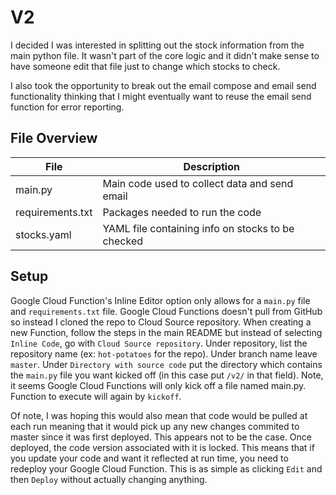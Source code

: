# V2
I decided I was interested in splitting out the stock information from the main python file. It wasn't part of the core logic and it didn't make sense to have someone edit that file just to change which stocks to check.

I also took the opportunity to break out the email compose and email send functionality thinking that I might eventually want to reuse the email send function for error reporting.

## File Overview
| File | Description |
|------|-------------|
| main.py | Main code used to collect data and send email |
| requirements.txt | Packages needed to run the code |
| stocks.yaml | YAML file containing info on stocks to be checked |

## Setup
Google Cloud Function's Inline Editor option only allows for a `main.py` file and `requirements.txt` file. Google Cloud Functions doesn't pull from GitHub so instead I cloned the repo to Cloud Source repository. When creating a new Function, follow the steps in the main README but instead of selecting `Inline Code`, go with `Cloud Source repository`. Under repository, list the repository name (ex: `hot-potatoes` for the repo). Under branch name leave `master`. Under `Directory with source code` put the directory which contains the `main.py` file you want kicked off (in this case put `/v2/` in that field). Note, it seems Google Cloud Functions will only kick off a file named main.py. Function to execute will again by `kickoff`.

Of note, I was hoping this would also mean that code would be pulled at each run meaning that it would pick up any new changes commited to master since it was first deployed. This appears not to be the case. Once deployed, the code version associated with it is locked. This means that if you update your code and want it reflected at run time, you need to redeploy your Google Cloud Function. This is as simple as clicking `Edit` and then `Deploy` without actually changing anything.
